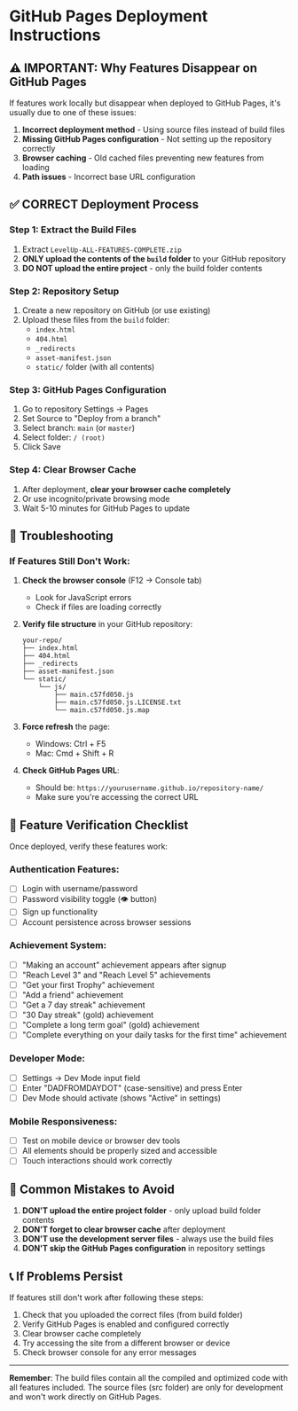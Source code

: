 # GitHub Pages Deployment Instructions

## ⚠️ IMPORTANT: Why Features Disappear on GitHub Pages

If features work locally but disappear when deployed to GitHub Pages, it's usually due to one of these issues:

1. **Incorrect deployment method** - Using source files instead of build files
2. **Missing GitHub Pages configuration** - Not setting up the repository correctly
3. **Browser caching** - Old cached files preventing new features from loading
4. **Path issues** - Incorrect base URL configuration

## ✅ CORRECT Deployment Process

### Step 1: Extract the Build Files
1. Extract `LevelUp-ALL-FEATURES-COMPLETE.zip`
2. **ONLY upload the contents of the `build` folder** to your GitHub repository
3. **DO NOT upload the entire project** - only the build folder contents

### Step 2: Repository Setup
1. Create a new repository on GitHub (or use existing)
2. Upload these files from the `build` folder:
   - `index.html`
   - `404.html`
   - `_redirects`
   - `asset-manifest.json`
   - `static/` folder (with all contents)

### Step 3: GitHub Pages Configuration
1. Go to repository Settings → Pages
2. Set Source to "Deploy from a branch"
3. Select branch: `main` (or `master`)
4. Select folder: `/ (root)`
5. Click Save

### Step 4: Clear Browser Cache
1. After deployment, **clear your browser cache completely**
2. Or use incognito/private browsing mode
3. Wait 5-10 minutes for GitHub Pages to update

## 🔧 Troubleshooting

### If Features Still Don't Work:

1. **Check the browser console** (F12 → Console tab)
   - Look for JavaScript errors
   - Check if files are loading correctly

2. **Verify file structure** in your GitHub repository:
   ```
   your-repo/
   ├── index.html
   ├── 404.html
   ├── _redirects
   ├── asset-manifest.json
   └── static/
       └── js/
           ├── main.c57fd050.js
           ├── main.c57fd050.js.LICENSE.txt
           └── main.c57fd050.js.map
   ```

3. **Force refresh** the page:
   - Windows: Ctrl + F5
   - Mac: Cmd + Shift + R

4. **Check GitHub Pages URL**:
   - Should be: `https://yourusername.github.io/repository-name/`
   - Make sure you're accessing the correct URL

## 🎯 Feature Verification Checklist

Once deployed, verify these features work:

### Authentication Features:
- [ ] Login with username/password
- [ ] Password visibility toggle (👁️ button)
- [ ] Sign up functionality
- [ ] Account persistence across browser sessions

### Achievement System:
- [ ] "Making an account" achievement appears after signup
- [ ] "Reach Level 3" and "Reach Level 5" achievements
- [ ] "Get your first Trophy" achievement
- [ ] "Add a friend" achievement
- [ ] "Get a 7 day streak" achievement
- [ ] "30 Day streak" (gold) achievement
- [ ] "Complete a long term goal" (gold) achievement
- [ ] "Complete everything on your daily tasks for the first time" achievement

### Developer Mode:
- [ ] Settings → Dev Mode input field
- [ ] Enter "DADFROMDAYDOT" (case-sensitive) and press Enter
- [ ] Dev Mode should activate (shows "Active" in settings)

### Mobile Responsiveness:
- [ ] Test on mobile device or browser dev tools
- [ ] All elements should be properly sized and accessible
- [ ] Touch interactions should work correctly

## 🚨 Common Mistakes to Avoid

1. **DON'T upload the entire project folder** - only upload build folder contents
2. **DON'T forget to clear browser cache** after deployment
3. **DON'T use the development server files** - always use the build files
4. **DON'T skip the GitHub Pages configuration** in repository settings

## 📞 If Problems Persist

If features still don't work after following these steps:

1. Check that you uploaded the correct files (from build folder)
2. Verify GitHub Pages is enabled and configured correctly
3. Clear browser cache completely
4. Try accessing the site from a different browser or device
5. Check browser console for any error messages

---

**Remember**: The build files contain all the compiled and optimized code with all features included. The source files (src folder) are only for development and won't work directly on GitHub Pages.